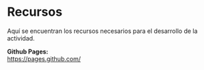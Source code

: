 # Recursos

Aquí se encuentran los recursos necesarios para el desarrollo de la actividad.

**Github Pages:**  
https://pages.github.com/
